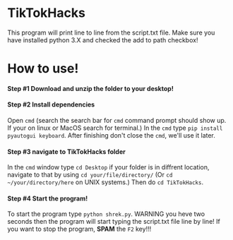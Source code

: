 # TikTokHacks
This program will print line to line from the script.txt file.
Make sure you have installed python 3.X and checked the add to path checkbox!

# How to use!
#### Step #1 Download and unzip the folder to your desktop!
#### Step #2 Install dependencies
Open `cmd` (search the search bar for `cmd` command prompt should show up. If your on linux or MacOS search for terminal.)
In the `cmd` type `pip install pyautogui keyboard`. After finishing don't close the `cmd`, we'll use it later.
#### Step #3 navigate to TikTokHacks folder
In the `cmd` window type `cd Desktop` if your folder is in diffrent location, navigate to that by using `cd your/file/directory/` (Or `cd ~/your/directory/here` on UNIX systems.) 
Then do `cd TikTokHacks`.
#### Step #4 Start the program!
To start the program type `python shrek.py`. WARNING you heve two seconds then the program will start typing the script.txt file line by line!
If you want to stop the program, **SPAM** the `F2` key!!!
